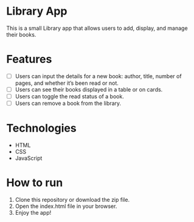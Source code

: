 # Library App
This is a small Library app that allows users to add, display, and manage their books.

# Features
- [ ] Users can input the details for a new book: author, title, number of pages, and whether it’s been read or not.
- [ ] Users can see their books displayed in a table or on cards.
- [ ] Users can toggle the read status of a book.
- [ ] Users can remove a book from the library.

# Technologies
- HTML
- CSS
- JavaScript

# How to run
1. Clone this repository or download the zip file.
2. Open the index.html file in your browser.
3. Enjoy the app!
